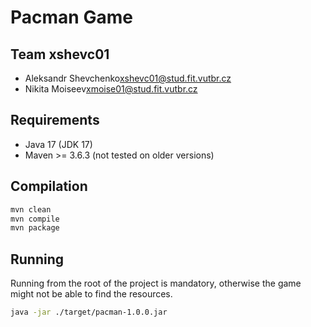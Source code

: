 # Pacman Game

## Team xshevc01

- Aleksandr Shevchenko<xshevc01@stud.fit.vutbr.cz>
- Nikita Moiseev<xmoise01@stud.fit.vutbr.cz>

## Requirements

- Java 17 (JDK 17)
- Maven >= 3.6.3 (not tested on older versions)

## Compilation

```bash
mvn clean
mvn compile
mvn package
```

## Running

Running from the root of the project is mandatory, otherwise the game might not be able to find the resources.

```bash
java -jar ./target/pacman-1.0.0.jar 
```